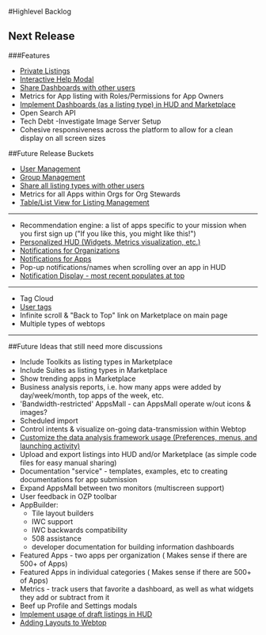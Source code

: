 #Highlevel Backlog
## Next Release
###Features
* [Private Listings](https://github.com/ozone-development/ozp-documentation/wiki/Private-Listings)
* [Interactive Help Modal](https://github.com/ozone-development/ozp-documentation/wiki/Interactive-Help)
* [Share Dashboards with other users](https://github.com/ozone-development/ozp-documentation/wiki/Sharing-Listings)
* Metrics for App listing with Roles/Permissions for App Owners
* [Implement Dashboards (as a listing type) in HUD and Marketplace](https://github.com/ozone-development/ozp-documentation/wiki/Adding-Dashboards-Listing-Type)
* Open Search API
* Tech Debt -Investigate Image Server Setup
* Cohesive responsiveness across the platform to allow for a clean display on all screen sizes

##Future Release Buckets
* [User Management](https://github.com/ozone-development/ozp-documentation/wiki/User-Management)
* [Group Management](https://github.com/ozone-development/ozp-documentation/wiki/Group-Management)
* [Share all listing types with other users](https://github.com/ozone-development/ozp-documentation/wiki/Sharing-Listings)
* Metrics for all Apps within Orgs for Org Stewards
* [Table/List View for Listing Management](https://github.com/ozone-development/ozp-documentation/wiki/Table-View-for-Listing-Management)

***

* Recommendation engine: a list of apps specific to your mission when you first sign up ("If you like this, you might like this!")
* [Personalized HUD (Widgets, Metrics visualization, etc.)](https://github.com/ozone-development/ozp-documentation/wiki/Customized-HUD)
* [Notifications for Organizations](https://github.com/ozone-development/ozp-documentation/wiki/Notifications)
* [Notifications for Apps](https://github.com/ozone-development/ozp-documentation/wiki/Notifications)
* Pop-up notifications/names when scrolling over an app in HUD
* [Notification Display - most recent populates at top](https://github.com/ozone-development/ozp-documentation/wiki/Notification-Display)

***

* Tag Cloud
* [User tags](https://github.com/ozone-development/ozp-documentation/wiki/User-Tags)
* Infinite scroll & "Back to Top" link on Marketplace on main page
* Multiple types of webtops

***

##Future Ideas that still need more discussions
* Include Toolkits as listing types in Marketplace
* Include Suites as listing types in Marketplace
* Show trending apps in Marketplace
* Business analysis reports, i.e. how many apps were added by day/week/month, top apps of the week, etc.
* 'Bandwidth-restricted' AppsMall - can AppsMall operate w/out icons & images?
* Scheduled import
* Control intents & visualize on-going data-transmission within Webtop
* [Customize the data analysis framework usage (Preferences, menus, and launching activity)](https://github.com/ozone-development/ozp-documentation/wiki/Customize-the-Data-Analysis-Framework)
* Upload and export listings into HUD and/or Marketplace (as simple code files for easy manual sharing)
* Documentation "service" - templates, examples, etc to creating documentations for app submission
* Expand AppsMall between two monitors (multiscreen support)
* User feedback in OZP toolbar
* AppBuilder:
    * Tile layout builders
    * IWC support
    * IWC backwards compatibility
    * 508 assistance
    * developer documentation for building information dashboards
* Featured Apps - two apps per organization ( Makes sense if there are 500+ of Apps)
* Featured Apps in individual categories ( Makes sense if there are 500+ of Apps)
* Metrics - track users that favorite a dashboard, as well as what widgets they add or subtract from it
* Beef up Profile and Settings modals
* [Implement usage of draft listings in HUD](https://github.com/ozone-development/ozp-documentation/wiki/Draft-Listings)
* [Adding Layouts to Webtop](https://github.com/ozone-development/ozp-documentation/wiki/Webtop---Displaying-Apps-in-Layouts)